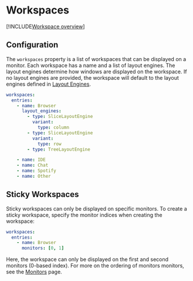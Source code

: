 # Workspaces

[!INCLUDE[Workspace overview](../../_includes/core/workspace-overview.md)]

## Configuration

The `workspaces` property is a list of workspaces that can be displayed on a monitor. Each workspace has a name and a list of layout engines. The layout engines determine how windows are displayed on the workspace. If no layout engines are provided, the workspace will default to the layout engines defined in [Layout Engines](layout-engines.md).

```yaml
workspaces:
  entries:
    - name: Browser
      layout_engines:
        - type: SliceLayoutEngine
          variant:
            type: column
        - type: SliceLayoutEngine
          variant:
            type: row
        - type: TreeLayoutEngine

    - name: IDE
    - name: Chat
    - name: Spotify
    - name: Other
```

## Sticky Workspaces

Sticky workspaces can only be displayed on specific monitors. To create a sticky workspace, specify the monitor indices when creating the workspace:

```yaml
workspaces:
  entries:
    - name: Browser
      monitors: [0, 1]
```

Here, the workspace can only be displayed on the first and second monitors (0-based index). For more on the ordering of monitors monitors, see the [Monitors](monitors.md) page.
